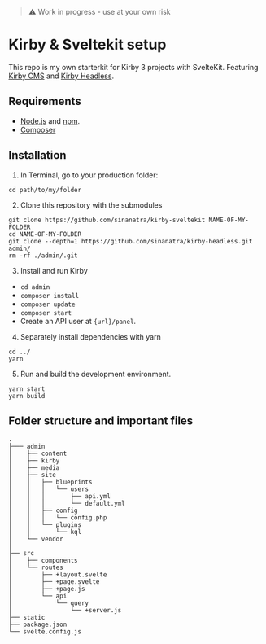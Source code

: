 > ⚠️ Work in progress - use at your own risk

# Kirby & Sveltekit setup

This repo is my own starterkit for Kirby 3 projects with SvelteKit. Featuring [Kirby CMS](https://getkirby.com/) and [Kirby Headless](https://github.com/sinanatra/kirby-headless).

## Requirements

+ [Node.js](https://nodejs.org/en/) and [npm](https://www.npmjs.com/).
+ [Composer](https://getcomposer.org/doc/00-intro.md)

## Installation

1. In Terminal, go to your production folder:
```
cd path/to/my/folder
```

2. Clone this repository with the submodules
```
git clone https://github.com/sinanatra/kirby-sveltekit NAME-OF-MY-FOLDER
cd NAME-OF-MY-FOLDER
git clone --depth=1 https://github.com/sinanatra/kirby-headless.git admin/
rm -rf ./admin/.git
```

3. Install and run Kirby

- `cd admin`
- `composer install`
- `composer update`
- `composer start`
- Create an API user at `{url}/panel`.

4. Separately install dependencies with yarn
```
cd ../
yarn
```

5. Run and build the development environment.
```
yarn start
yarn build
```

## Folder structure and important files

```
.
├─── admin
│    ├── content
│    ├── kirby
│    ├── media
│    ├── site
│    │   ├── blueprints
│    │   │   └── users
│    │   │       ├── api.yml
│    │   │       └── default.yml
│    │   ├── config
│    │   │   └── config.php
│    │   └── plugins
│    │       └── kql
│    └── vendor
│    
├── src
│    ├── components
│    └── routes
│        ├── +layout.svelte
│        ├── +page.svelte
│        ├── +page.js
│        └── api
│            └── query
│                └── +server.js
├── static
├── package.json
└── svelte.config.js

```